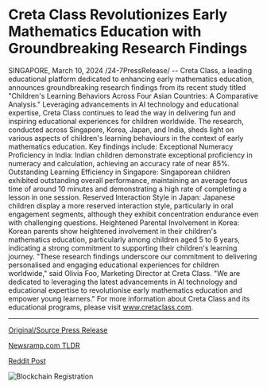 # Creta Class Revolutionizes Early Mathematics Education with Groundbreaking Research Findings

SINGAPORE, March 10, 2024 /24-7PressRelease/ -- Creta Class, a leading educational platform dedicated to enhancing early mathematics education, announces groundbreaking research findings from its recent study titled "Children's Learning Behaviors Across Four Asian Countries: A Comparative Analysis." Leveraging advancements in AI technology and educational expertise, Creta Class continues to lead the way in delivering fun and inspiring educational experiences for children worldwide.  The research, conducted across Singapore, Korea, Japan, and India, sheds light on various aspects of children's learning behaviours in the context of early mathematics education. Key findings include:  Exceptional Numeracy Proficiency in India: Indian children demonstrate exceptional proficiency in numeracy and calculation, achieving an accuracy rate of near 85%.  Outstanding Learning Efficiency in Singapore: Singaporean children exhibited outstanding overall performance, maintaining an average focus time of around 10 minutes and demonstrating a high rate of completing a lesson in one session.  Reserved Interaction Style in Japan: Japanese children display a more reserved interaction style, particularly in oral engagement segments, although they exhibit concentration endurance even with challenging questions.  Heightened Parental Involvement in Korea: Korean parents show heightened involvement in their children's mathematics education, particularly among children aged 5 to 6 years, indicating a strong commitment to supporting their children's learning journey.  "These research findings underscore our commitment to delivering personalised and engaging educational experiences for children worldwide," said Olivia Foo, Marketing Director at Creta Class. "We are dedicated to leveraging the latest advancements in AI technology and educational expertise to revolutionise early mathematics education and empower young learners."  For more information about Creta Class and its educational programs, please visit www.cretaclass.com. 

---

[Original/Source Press Release](https://www.24-7pressrelease.com/press-release/509132/creta-class-revolutionizes-early-mathematics-education-with-groundbreaking-research-findings)
                    

[Newsramp.com TLDR](None) 



[Reddit Post](https://www.reddit.com/r/newsramp/comments/1bbh19z/creta_class_reveals_groundbreaking_research/) 



![Blockchain Registration](https://cdn.newsramp.app/24-7PressRelease/qrcode/243/10/tarodlrn.webp)